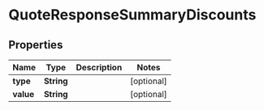

# QuoteResponseSummaryDiscounts


## Properties

Name | Type | Description | Notes
------------ | ------------- | ------------- | -------------
**type** | **String** |  |  [optional]
**value** | **String** |  |  [optional]




